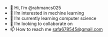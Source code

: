 - 👋 Hi, I’m @rahmancs025
- 👀 I’m interested in mechine learning
- 🌱 I’m currently learning computer science
- 💞️ I’m looking to collaborate on 
- 📫 How to reach me safa678545@gmail.com

<!---
rahmancs025/rahmancs025 is a ✨ special ✨ repository because its `README.md` (this file) appears on your GitHub profile.
You can click the Preview link to take a look at your changes.
--->
